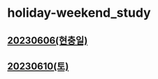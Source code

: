 # holiday-weekend_study

## [20230606(현충일)](https://github.com/swerving-turtle/holiday-weekend_study/blob/main/pyscript/training_room/README.md)
## [20230610(토)](https://github.com/swerving-turtle/holiday-weekend_study/blob/main/python_syntax/decorator/README.md)

